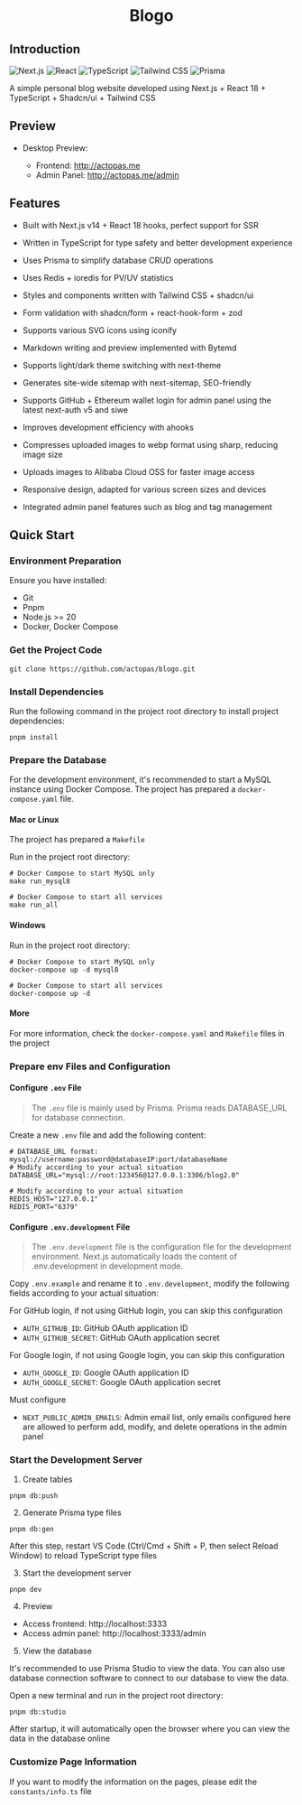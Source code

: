 # <div align="center">Blogo</div>

## Introduction

![Next.js](https://img.shields.io/badge/Next.js-000?logo=nextdotjs&logoColor=fff&style=for-the-badge)
![React](https://img.shields.io/badge/React-20232A?style=for-the-badge&logo=react&logoColor=61DAFB)
![TypeScript](https://img.shields.io/badge/TypeScript-007ACC?style=for-the-badge&logo=typescript&logoColor=white)
![Tailwind CSS](https://img.shields.io/badge/Tailwind_CSS-38B2AC?style=for-the-badge&logo=tailwind-css&logoColor=white)
![Prisma](https://img.shields.io/badge/Prisma-3982CE?style=for-the-badge&logo=Prisma&logoColor=white)

A simple personal blog website developed using Next.js + React 18 + TypeScript + Shadcn/ui + Tailwind CSS

## Preview

- Desktop Preview:

  - Frontend: http://actopas.me
  - Admin Panel: http://actopas.me/admin

## Features

- Built with Next.js v14 + React 18 hooks, perfect support for SSR

- Written in TypeScript for type safety and better development experience

- Uses Prisma to simplify database CRUD operations

- Uses Redis + ioredis for PV/UV statistics

- Styles and components written with Tailwind CSS + shadcn/ui

- Form validation with shadcn/form + react-hook-form + zod

- Supports various SVG icons using iconify

- Markdown writing and preview implemented with Bytemd

- Supports light/dark theme switching with next-theme

- Generates site-wide sitemap with next-sitemap, SEO-friendly

- Supports GitHub + Ethereum wallet login for admin panel using the latest next-auth v5 and siwe

- Improves development efficiency with ahooks

- Compresses uploaded images to webp format using sharp, reducing image size

- Uploads images to Alibaba Cloud OSS for faster image access

- Responsive design, adapted for various screen sizes and devices

- Integrated admin panel features such as blog and tag management

## Quick Start

### Environment Preparation

Ensure you have installed:

- Git
- Pnpm
- Node.js >= 20
- Docker, Docker Compose

### Get the Project Code

```shell
git clone https://github.com/actopas/blogo.git
```

### Install Dependencies

Run the following command in the project root directory to install project dependencies:

```shell
pnpm install
```

### Prepare the Database

For the development environment, it's recommended to start a MySQL instance using Docker Compose. The project has prepared a `docker-compose.yaml` file.

#### Mac or Linux

The project has prepared a `Makefile`

Run in the project root directory:

```shell
# Docker Compose to start MySQL only
make run_mysql8

# Docker Compose to start all services
make run_all
```

#### Windows

Run in the project root directory:

```shell
# Docker Compose to start MySQL only
docker-compose up -d mysql8

# Docker Compose to start all services
docker-compose up -d
```

#### More

For more information, check the `docker-compose.yaml` and `Makefile` files in the project

### Prepare env Files and Configuration

#### Configure `.env` File

> The `.env` file is mainly used by Prisma. Prisma reads DATABASE_URL for database connection.

Create a new `.env` file and add the following content:

```.env
# DATABASE_URL format: mysql://username:password@databaseIP:port/databaseName
# Modify according to your actual situation
DATABASE_URL="mysql://root:123456@127.0.0.1:3306/blog2.0"

# Modify according to your actual situation
REDIS_HOST="127.0.0.1"
REDIS_PORT="6379"
```

#### Configure `.env.development` File

> The `.env.development` file is the configuration file for the development environment. Next.js automatically loads the content of .env.development in development mode.

Copy `.env.example` and rename it to `.env.development`, modify the following fields according to your actual situation:

For GitHub login, if not using GitHub login, you can skip this configuration

- `AUTH_GITHUB_ID`: GitHub OAuth application ID
- `AUTH_GITHUB_SECRET`: GitHub OAuth application secret

For Google login, if not using Google login, you can skip this configuration

- `AUTH_GOOGLE_ID`: Google OAuth application ID
- `AUTH_GOOGLE_SECRET`: Google OAuth application secret

Must configure

- `NEXT_PUBLIC_ADMIN_EMAILS`: Admin email list, only emails configured here are allowed to perform add, modify, and delete operations in the admin panel

### Start the Development Server

1. Create tables

```shell
pnpm db:push
```

2. Generate Prisma type files

```shell
pnpm db:gen
```

After this step, restart VS Code (Ctrl/Cmd + Shift + P, then select Reload Window) to reload TypeScript type files

3. Start the development server

```shell
pnpm dev
```

4. Preview

- Access frontend: http://localhost:3333
- Access admin panel: http://localhost:3333/admin

5. View the database

It's recommended to use Prisma Studio to view the data. You can also use database connection software to connect to our database to view the data.

Open a new terminal and run in the project root directory:

```shell
pnpm db:studio
```

After startup, it will automatically open the browser where you can view the data in the database online

### Customize Page Information

If you want to modify the information on the pages, please edit the `constants/info.ts` file
